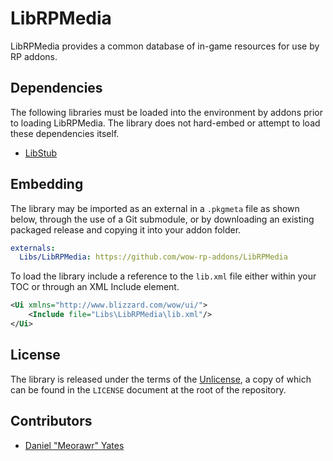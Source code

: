 # LibRPMedia

LibRPMedia provides a common database of in-game resources for use by RP addons.

## Dependencies

The following libraries must be loaded into the environment by addons prior to loading LibRPMedia. The library does not hard-embed or attempt to load these dependencies itself.

- [LibStub](https://www.curseforge.com/wow/addons/libstub)

## Embedding

The library may be imported as an external in a `.pkgmeta` file as shown below, through the use of a Git submodule, or by downloading an existing packaged release and copying it into your addon folder.

```yaml
externals:
  Libs/LibRPMedia: https://github.com/wow-rp-addons/LibRPMedia
```

To load the library include a reference to the `lib.xml` file either within your TOC or through an XML Include element.

```xml
<Ui xmlns="http://www.blizzard.com/wow/ui/">
    <Include file="Libs\LibRPMedia\lib.xml"/>
</Ui>
```

## License

The library is released under the terms of the [Unlicense](https://unlicense.org/), a copy of which can be found in the `LICENSE` document at the root of the repository.

## Contributors

* [Daniel "Meorawr" Yates](https://github.com/meorawr)
